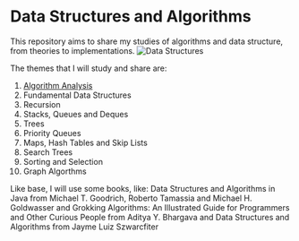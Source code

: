 # **Data Structures and Algorithms**

This repository aims to share my studies of algorithms and data structure, from theories to implementations.
![Data Structures](https://res.cloudinary.com/practicaldev/image/fetch/s--rjxO02ux--/c_imagga_scale,f_auto,fl_progressive,h_420,q_auto,w_1000/https://dev-to-uploads.s3.amazonaws.com/uploads/articles/w4qxi1gsnhuey77654qj.png)

The themes that I will study and share are: 
1. [Algorithm Analysis](https://github.com/kollhall/Data-Structures-and-algorithms-with-Java/tree/master/1.%20Algorithm%20Analysis)
2. Fundamental Data Structures 
3. Recursion
4. Stacks, Queues and Deques
5. Trees
6. Priority Queues
7. Maps, Hash Tables and Skip Lists
8. Search Trees 
9. Sorting and Selection
10. Graph Algorthms

Like base, I will use some books, like: Data Structures and Algorithms in Java from Michael T. Goodrich, Roberto Tamassia and Michael H. Goldwasser and Grokking Algorithms: An Illustrated Guide for Programmers and Other Curious People from Aditya Y. Bhargava and Data Structures and Algorithms from Jayme Luiz Szwarcfiter
